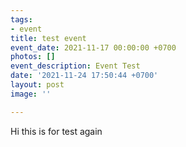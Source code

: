 ```yaml
---
tags:
- event
title: test event
event_date: 2021-11-17 00:00:00 +0700
photos: []
event_description: Event Test
date: '2021-11-24 17:50:44 +0700'
layout: post
image: ''

---
```

Hi this is for test again
